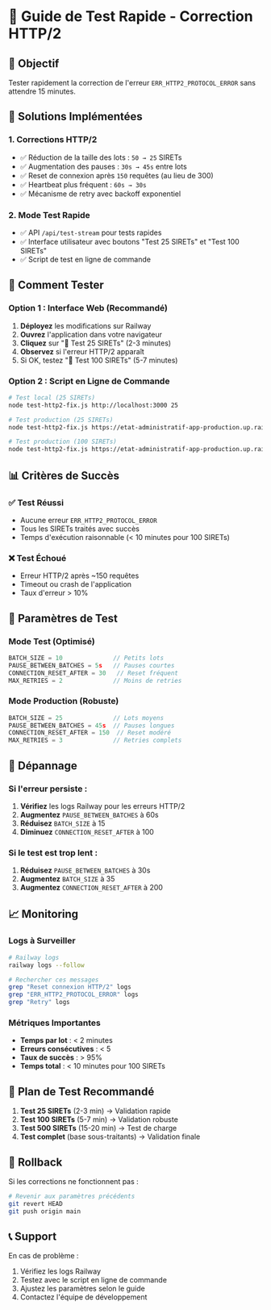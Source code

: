 # 🧪 Guide de Test Rapide - Correction HTTP/2

## 🎯 Objectif
Tester rapidement la correction de l'erreur `ERR_HTTP2_PROTOCOL_ERROR` sans attendre 15 minutes.

## 🚀 Solutions Implémentées

### 1. **Corrections HTTP/2**
- ✅ Réduction de la taille des lots : `50 → 25` SIRETs
- ✅ Augmentation des pauses : `30s → 45s` entre lots
- ✅ Reset de connexion après `150` requêtes (au lieu de 300)
- ✅ Heartbeat plus fréquent : `60s → 30s`
- ✅ Mécanisme de retry avec backoff exponentiel

### 2. **Mode Test Rapide**
- ✅ API `/api/test-stream` pour tests rapides
- ✅ Interface utilisateur avec boutons "Test 25 SIRETs" et "Test 100 SIRETs"
- ✅ Script de test en ligne de commande

## 🧪 Comment Tester

### Option 1 : Interface Web (Recommandé)
1. **Déployez** les modifications sur Railway
2. **Ouvrez** l'application dans votre navigateur
3. **Cliquez** sur "🧪 Test 25 SIRETs" (2-3 minutes)
4. **Observez** si l'erreur HTTP/2 apparaît
5. Si OK, testez "🧪 Test 100 SIRETs" (5-7 minutes)

### Option 2 : Script en Ligne de Commande
```bash
# Test local (25 SIRETs)
node test-http2-fix.js http://localhost:3000 25

# Test production (25 SIRETs)
node test-http2-fix.js https://etat-administratif-app-production.up.railway.app 25

# Test production (100 SIRETs)
node test-http2-fix.js https://etat-administratif-app-production.up.railway.app 100
```

## 📊 Critères de Succès

### ✅ **Test Réussi**
- Aucune erreur `ERR_HTTP2_PROTOCOL_ERROR`
- Tous les SIRETs traités avec succès
- Temps d'exécution raisonnable (< 10 minutes pour 100 SIRETs)

### ❌ **Test Échoué**
- Erreur HTTP/2 après ~150 requêtes
- Timeout ou crash de l'application
- Taux d'erreur > 10%

## 🔧 Paramètres de Test

### Mode Test (Optimisé)
```javascript
BATCH_SIZE = 10              // Petits lots
PAUSE_BETWEEN_BATCHES = 5s   // Pauses courtes
CONNECTION_RESET_AFTER = 30   // Reset fréquent
MAX_RETRIES = 2              // Moins de retries
```

### Mode Production (Robuste)
```javascript
BATCH_SIZE = 25              // Lots moyens
PAUSE_BETWEEN_BATCHES = 45s  // Pauses longues
CONNECTION_RESET_AFTER = 150  // Reset modéré
MAX_RETRIES = 3              // Retries complets
```

## 🚨 Dépannage

### Si l'erreur persiste :
1. **Vérifiez** les logs Railway pour les erreurs HTTP/2
2. **Augmentez** `PAUSE_BETWEEN_BATCHES` à 60s
3. **Réduisez** `BATCH_SIZE` à 15
4. **Diminuez** `CONNECTION_RESET_AFTER` à 100

### Si le test est trop lent :
1. **Réduisez** `PAUSE_BETWEEN_BATCHES` à 30s
2. **Augmentez** `BATCH_SIZE` à 35
3. **Augmentez** `CONNECTION_RESET_AFTER` à 200

## 📈 Monitoring

### Logs à Surveiller
```bash
# Railway logs
railway logs --follow

# Rechercher ces messages
grep "Reset connexion HTTP/2" logs
grep "ERR_HTTP2_PROTOCOL_ERROR" logs
grep "Retry" logs
```

### Métriques Importantes
- **Temps par lot** : < 2 minutes
- **Erreurs consécutives** : < 5
- **Taux de succès** : > 95%
- **Temps total** : < 10 minutes pour 100 SIRETs

## 🎯 Plan de Test Recommandé

1. **Test 25 SIRETs** (2-3 min) → Validation rapide
2. **Test 100 SIRETs** (5-7 min) → Validation robuste
3. **Test 500 SIRETs** (15-20 min) → Test de charge
4. **Test complet** (base sous-traitants) → Validation finale

## 🔄 Rollback

Si les corrections ne fonctionnent pas :
```bash
# Revenir aux paramètres précédents
git revert HEAD
git push origin main
```

## 📞 Support

En cas de problème :
1. Vérifiez les logs Railway
2. Testez avec le script en ligne de commande
3. Ajustez les paramètres selon le guide
4. Contactez l'équipe de développement
